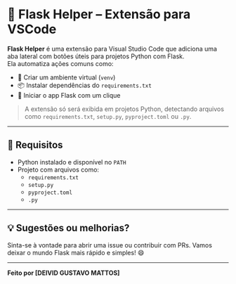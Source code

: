 # 🚀 Flask Helper – Extensão para VSCode

**Flask Helper** é uma extensão para Visual Studio Code que adiciona uma aba lateral com botões úteis para projetos Python com Flask.  
Ela automatiza ações comuns como:

- 🐍 Criar um ambiente virtual (`venv`)
- 📦 Instalar dependências do `requirements.txt`
- 🚀 Iniciar o app Flask com um clique

> A extensão só será exibida em projetos Python, detectando arquivos como `requirements.txt`, `setup.py`, `pyproject.toml` ou `.py`.

---

## 🐍 Requisitos

- Python instalado e disponível no `PATH`
- Projeto com arquivos como:
  - `requirements.txt`
  - `setup.py`
  - `pyproject.toml`
  - `.py`

---

## 💡 Sugestões ou melhorias?

Sinta-se à vontade para abrir uma issue ou contribuir com PRs. Vamos deixar o mundo Flask mais rápido e simples! 😄

---

**Feito por [DEIVID GUSTAVO MATTOS]**